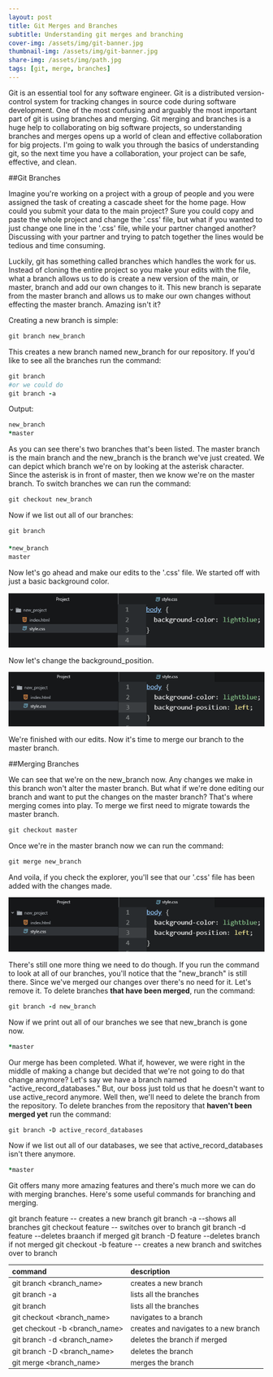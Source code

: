 ```yaml
---
layout: post
title: Git Merges and Branches
subtitle: Understanding git merges and branching
cover-img: /assets/img/git-banner.jpg
thumbnail-img: /assets/img/git-banner.jpg
share-img: /assets/img/path.jpg
tags: [git, merge, branches]
---
```


Git is an essential tool for any software engineer. Git is a distributed version-control system for tracking changes in source code during software development. One of the most confusing and arguably the most important part of git is using branches and merging. Git merging and branches is a huge help to collaborating on big software projects, so understanding branches and merges opens up a world of clean and effective collaboration for big projects. I'm going to walk you through the basics of understanding git, so the next time you have a collaboration, your project can be safe, effective, and clean.

##Git Branches

Imagine you're working on a project with a group of people and you were assigned the task of creating a cascade sheet for the home page. How could you submit your data to the main project? Sure you could copy and paste the whole project and change the '.css' file, but what if you wanted to just change one line in the '.css' file, while your partner changed another? Discussing with your partner and trying to patch together the lines would be tedious and time consuming.

Luckily, git has something called branches which handles the work for us. Instead of cloning the entire project so you make your edits with the file, what a branch allows us to do is create a new version of the main, or master, branch and add our own changes to it. This new branch is separate from the master branch and allows us to make our own changes without effecting the master branch. Amazing isn't it?

Creating a new branch is simple:
```ruby
git branch new_branch
```
This creates a new branch named new_branch for our repository. If you'd like to see all the branches run the command:
```ruby
git branch
#or we could do
git branch -a
```
Output:
```ruby
new_branch
*master
```
As you can see there's two branches that's been listed. The master branch is the main branch and the new_branch is the branch we've just created. We can depict which branch we're on by looking at the  asterisk character. Since the asterisk is in front of master, then we know we're on the master branch. To switch branches we can run the command:
```ruby
git checkout new_branch
```
Now if we list out all of our branches:
```ruby
git branch

*new_branch
master
```
Now let's go ahead and make our edits to the '.css' file. We started off with just a basic background color.

![css_image](/assets/img/css(1).png)

Now let's change the background_position.

![css_image](/assets/img/css(2).png)

We're finished with our edits. Now it's time to merge our branch to the master branch.

##Merging Branches

We can see that we're on the new_branch now. Any changes we make in this branch won't alter the master branch. But what if we're done editing our branch and want to put the changes on the master branch? That's where merging comes into play. To merge we first need to migrate towards the master branch.
```ruby
git checkout master
```
Once we're in the master branch now we can run the command:
```ruby
git merge new_branch
```
And voila, if you check the explorer, you'll see that our '.css' file has been added with the changes made.

![css_image](/assets/img/css(2).png)


 There's still one more thing we need to do though. If you run the command to look at all of our branches, you'll notice that the "new_branch" is still there. Since we've merged our changes over there's no need for it. Let's remove it. To delete branches **that have been merged**, run the command:
```ruby
git branch -d new_branch
```
Now if we print out all of our branches we see that new_branch is gone now.
```ruby
*master
```
Our merge has been completed. What if, however, we were right in the middle of making a change but decided that we're not going to do that change anymore? Let's say we have a branch named "active_record_databases." But, our boss just told us that he doesn't want to use active_record anymore. Well then, we'll need to delete the branch from the repository. To delete branches from the repository that **haven't been merged yet** run the command:
```ruby
git branch -D active_record_databases
```
Now if we list out all of our databases, we see that active_record_databases isn't there anymore.
```ruby
*master
```
Git offers many more amazing features and there's much more we can do with merging branches. Here's some useful commands for branching and merging.

git branch feature -- creates a new branch
git branch -a --shows all branches
git checkout feature -- switches over to branch
git branch -d feature --deletes braanch if merged
git branch -D feature --deletes branch if not merged
git checkout -b feature -- creates a new branch and switches over to branch

| command | description|
| :------ |:------|
|git branch <branch_name>| creates a new branch|
|git branch -a| lists all the branches|
|git branch| lists all the branches|
|git checkout <branch_name>| navigates to a branch|
|get checkout -b <branch_name>| creates and navigates to a new branch|
|git branch -d <branch_name>| deletes the branch if merged |
|git branch -D <branch_name>| deletes the branch |
|git merge <branch_name>| merges the branch |
